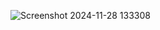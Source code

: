![Screenshot 2024-11-28 133308](https://github.com/user-attachments/assets/74d09dc4-b6ac-490c-9527-a27752ebf936)
